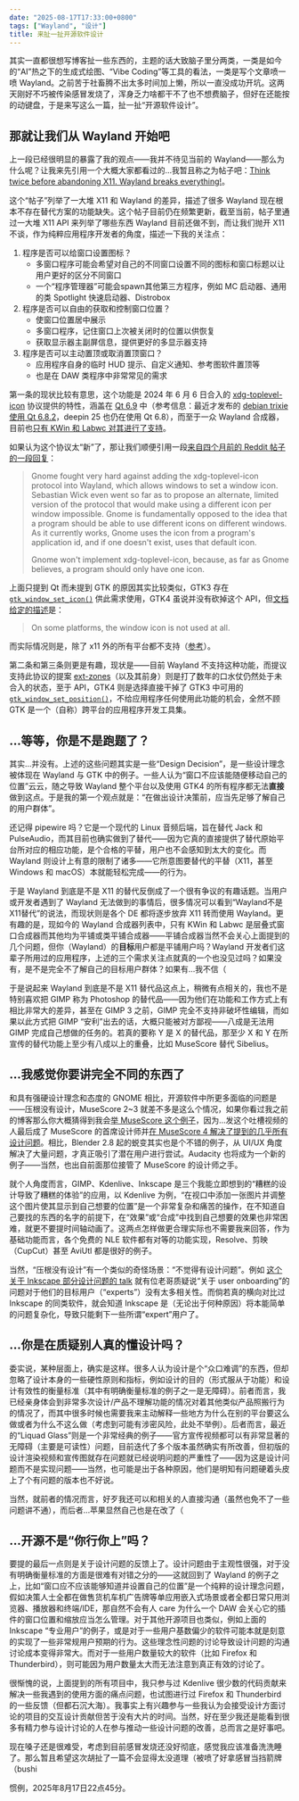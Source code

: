 ```yaml
---
date: "2025-08-17T17:33:00+0800"
tags: ["Wayland", "设计"]
title: 来扯一扯开源软件设计
---
```


其实一直都很想写博客扯一些东西的，主题的话大致脑子里分两类，一类是如今的“AI”热之下的生成式绘图、“Vibe Coding”等工具的看法，一类是写个文章喷一喷 Wayland。之前苦于社畜腾不出太多时间加上懒，所以一直没成功开坑。这两天刚好不巧被传染感冒发烧了，浑身乏力啥都干不了也不想费脑子，但好在还能按的动键盘，于是来写这么一篇，扯一扯“开源软件设计”。

## 那就让我们从 Wayland 开始吧

上一段已经很明显的暴露了我的观点——我并不待见当前的 Wayland——那么为什么呢？让我来先引用一个大概大家都看过的...我暂且称之为帖子吧：[Think twice before abandoning X11. Wayland breaks everything!](https://gist.github.com/probonopd/9feb7c20257af5dd915e3a9f2d1f2277)。

这个“帖子”列举了一大堆 X11 和 Wayland 的差异，描述了很多 Wayland 现在根本不存在替代方案的功能缺失。这个帖子目前仍在频繁更新，截至当前，帖子里通过一大堆 X11 API 来列举了哪些东西 Wayland 目前还做不到，而让我们抛开 X11 不谈，作为纯粹应用程序开发者的角度，描述一下我的关注点：

1. 程序是否可以给窗口设置图标？
   - 多窗口程序可能会希望对自己的不同窗口设置不同的图标和窗口标题以让用户更好的区分不同窗口
   - 一个“程序管理器”可能会spawn其他第三方程序，例如 MC 启动器、通用的类 Spotlight 快速启动器、Distrobox
2. 程序是否可以自由的获取和控制窗口位置？
   - 使窗口位置居中展示
   - 多窗口程序，记住窗口上次被关闭时的位置以供恢复
   - 获取显示器主副屏信息，提供更好的多显示器支持
3. 程序是否可以主动置顶或取消置顶窗口？
   - 应用程序自身的临时 HUD 提示、自定义通知、参考图软件置顶等
   - 也是在 DAW 类程序中非常常见的需求

第一条的现状比较有意思，这个功能是 2024 年 6 月 6 日合入的 [xdg-toplevel-icon](https://gitlab.freedesktop.org/wayland/wayland-protocols/-/merge_requests/269) 协议提供的特性，涵盖在 [Qt 6.9](https://doc-snapshots.qt.io/qt6-dev/whatsnew69.html) 中（参考信息：最近才发布的 [debian trixie 使用 Qt 6.8.2](https://packages.debian.org/trixie/qt6-base-dev)，deepin 25 也仍在使用 Qt 6.8），而至于一众 Wayland 合成器，目前也[只有 KWin 和 Labwc 对其进行了支持](https://wayland.app/protocols/xdg-toplevel-icon-v1)。

如果认为这个协议太“新”了，那让我们顺便引用一段[来自四个月前的 Reddit 帖子的一段回复](https://www.reddit.com/r/gnome/comments/1k2cxt3/its_not_exactly_a_problem_but_im_curious_why_the/)：

> Gnome fought very hard against adding the xdg-toplevel-icon protocol into Wayland, which allows windows to set a window icon. Sebastian Wick even went so far as to propose an alternate, limited version of the protocol that would make using a different icon per window impossible. Gnome is fundamentally opposed to the idea that a program should be able to use different icons on different windows. As it currently works, Gnome uses the icon from a program's application id, and if one doesn't exist, uses that default icon.
>
> Gnome won't implement xdg-toplevel-icon, because, as far as Gnome believes, a program should only have one icon.

上面只提到 Qt 而未提到 GTK 的原因其实比较类似，GTK3 存在 [`gtk_window_set_icon()`](https://docs.gtk.org/gtk3/method.Window.set_icon.html) 供此需求使用，GTK4 虽说并没有砍掉这个 API，但[文档给定的描述](https://docs.gtk.org/gtk4/method.Window.set_icon_name.html)是：

> On some platforms, the window icon is not used at all.

而实际情况则是，除了 x11 外的所有平台都不支持（[参考](https://discourse.gnome.org/t/set-window-icon-gtk4/10183)）。

第二条和第三条则更是有趣，现状是——目前 Wayland 不支持这种功能，而提议支持此协议的提案 [ext-zones](https://gitlab.freedesktop.org/wayland/wayland-protocols/-/merge_requests/264)（以及其前身）则是打了数年的口水仗仍然处于未合入的状态，至于 API，GTK4 则是选择直接干掉了 GTK3 中可用的 [`gtk_window_set_position()`](https://docs.gtk.org/gtk3/method.Window.set_position.html)，不给应用程序任何使用此功能的机会，全然不顾 GTK 是一个（自称）跨平台的应用程序开发工具集。

## ...等等，你是不是跑题了？

其实...并没有。上述的这些问题其实是一些“Design Decision”，是一些设计理念被体现在 Wayland 与 GTK 中的例子。一些人认为“窗口不应该能随便移动自己的位置”云云，随之导致 Wayland 整个平台以及使用 GTK4 的所有程序都无法**直接**做到这点。于是我的第一个观点就是：“在做出设计决策前，应当先足够了解自己的用户群体”。

还记得 pipewire 吗？它是一个现代的 Linux 音频后端，旨在替代 Jack 和 PulseAudio，而其目前也确实做到了替代——因为它真的直接提供了替代原始平台所对应的相应功能，是个合格的平替，用户也不会感知到太大的变化。而 Wayland 则设计上有意的限制了诸多——它所意图要替代的平替（X11，甚至 Windows 和 macOS）本就能轻松完成——的行为。

于是 Wayland 到底是不是 X11 的替代反倒成了一个很有争议的有趣话题。当用户或开发者遇到了 Wayland 无法做到的事情后，很多情况可以看到“Wayland不是X11替代”的说法，而现状则是各个 DE 都将逐步放弃 X11 转而使用 Wayland。更有趣的是，现如今的 Wayland 合成器列表中，只有 KWin 和 Labwc 是层叠式窗口合成器而其他均为平铺或类平铺合成器——平铺合成器当然不会关心上面提到的几个问题，但你（Wayland）的**目标**用户都是平铺用户吗？Wayland 开发者们这辈子所用过的应用程序，上述的三个需求关注点就真的一个也没见过吗？如果没有，是不是完全不了解自己的目标用户群体？如果有...我不信（

于是说起来 Wayland 到底是不是 X11 替代品这点上，稍微有点相关的，我也不是特别喜欢把 GIMP 称为 Photoshop 的替代品——因为他们在功能和工作方式上有相比非常大的差异，甚至在 GIMP 3 之前，GIMP 完全不支持非破坏性编辑，而如果以此方式把 GIMP “安利”出去的话，大概只能被对方鄙视——八成是无法用 GIMP 完成自己想做的任务的。若真的要称 Y 是 X 的替代品，那至少 X 和 Y 在所宣传的替代功能上至少有八成以上的重叠，比如 MuseScore 替代 Sibelius。

## ...我感觉你要讲完全不同的东西了

和具有强硬设计理念和态度的 GNOME 相比，开源软件中所更多面临的问题是——压根没有设计，MuseScore 2~3 就差不多是这么个情况，如果你看过我之前的博客那么你大概猜得到我会[举 MuseScore 这个例子](https://www.youtube.com/watch?v=4hZxo96x48A)，因为...发这个吐槽视频的人最后成了 MuseScore 的首席设计师并[在 MuseScore 4 解决了提到的几乎所有设计问题](https://www.youtube.com/watch?v=Qct6LKbneKQ)。相比，Blender 2.8 起的蜕变其实也是个不错的例子，从 UI/UX 角度解决了大量问题，才真正吸引了潜在用户进行尝试。Audacity 也将成为一个新的例子——当然，也出自前面那位接管了 MuseScore 的设计师之手。

就个人角度而言，GIMP、Kdenlive、Inkscape 是三个我能立即想到的“糟糕的设计导致了糟糕的体验”的应用，以 Kdenlive 为例，“在视口中添加一张图片并调整这个图片使其显示到自己想要的位置”是一个非常复杂和痛苦的操作，在不知道自己要找的东西的名字的前提下，在“效果”或“合成”中找到自己想要的效果也非常困难，就更不要提时间轴动画了。这两点怎样做更合理实际也不需要我来回答，作为基础功能而言，各个免费的 NLE 软件都有对等的功能实现，Resolve、剪映（CupCut）甚至 AviUtl 都是很好的例子。

当然，“压根没有设计”有一个类似的奇怪场景：“不觉得有设计问题”。例如 [这个关于 Inkscape 部分设计问题的 talk](https://youtu.be/12TJ-zTgiH0?si=VWbkMdJ4gQKH54EQ&t=1779) 就有位老哥质疑说“关于 user onboarding”的问题对于他们的目标用户（“experts”）没有太多相关性。而倘若真的横向对比过 Inkscape 的同类软件，就会知道 Inkscape 是（无论出于何种原因）将本能简单的问题复杂化，导致只能剩下一些所谓“expert”用户了。

## ...你是在质疑别人真的懂设计吗？

委实说，某种层面上，确实是这样。很多人认为设计是个“众口难调”的东西，但却忽略了设计本身的一些硬性原则和指标，例如设计的目的（形式服从于功能）和设计有效性的衡量标准（其中有明确衡量标准的例子之一是无障碍）。前者而言，我已经亲身体会到非常多次设计/产品不理解功能的情况对着其他类似产品照搬行为的情况了，而其中很多时候也需要我来主动解释一些地方为什么在别的平台要这么做或者为什么不这么做（考虑到可能有涉密风险，此处不举例）。后者而言，最近的“Liquad Glass”则是一个非常经典的例子——官方宣传视频都可以有非常显著的无障碍（主要是可读性）问题，目前迭代了多个版本虽然确实有所改善，但初版的设计渲染视频和宣传图就存在问题就已经说明问题的严重性了——因为这是设计问题而不是实现问题——当然，也可能是出于各种原因，他们是明知有问题硬着头皮上了个有问题的版本也不好说。

当然，就前者的情况而言，好歹我还可以和相关的人直接沟通（虽然也免不了一些问题讲不通），而后者...苹果显然自己也是在改了（

## ...开源不是“你行你上”吗？

要提的最后一点则是关于设计问题的反馈上了。设计问题由于主观性很强，对于没有明确衡量标准的方面是很难有对错之分的——这就回到了 Wayland 的例子之上，比如“窗口应不应该能够知道并设置自己的位置”是一个纯粹的设计理念问题，假如决策人士全都在做售货机车机广告牌等单应用嵌入式场景或者全都日常只用浏览器、播放器和终端/IDE，那自然不会有人 care 为什么一个 DAW 会关心它的插件的窗口位置和缩放应当怎么管理。对于其他开源项目也类似，例如上面的 Inkscape “专业用户”的例子，或是对于一些用户基数偏少的软件可能本就是刻意的实现了一些非常规用户预期的行为。这些理念性问题的讨论导致设计问题的沟通讨论成本变得非常大。而对于一些用户数量较大的软件（比如 Firefox 和 Thunderbird），则可能因为用户数量太大而无法注意到真正有效的讨论了。

很惭愧的说，上面提到的所有项目中，我只参与过 Kdenlive 很少数的代码贡献来解决一些我遇到的使用方面的痛点问题，也试图进行过 Firefox 和 Thunderbird 的一些反馈（但都石沉大海）。我事实上有兴趣参与一些我认为会接受设计方面讨论的项目的交互设计贡献但苦于没有大片的时间。当然，好在至少我还是能看到很多有精力参与设计讨论的人在参与推动一些设计问题的改善，总而言之是好事吧。

现在嗓子还是很难受，考虑到目前感冒发烧还没好彻底，感觉我应该准备洗洗睡了。那么暂且希望这次胡扯了一篇不会显得太没道理（被喷了好拿感冒当挡箭牌（bushi

惯例，2025年8月17日22点45分。
